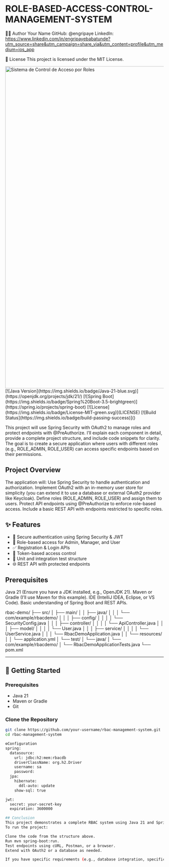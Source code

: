 # ROLE-BASED-ACCESS-CONTROL-MANAGEMENT-SYSTEM

🧑‍💻 Author
Your Name
GitHub: @engripaye
LinkedIn: https://www.linkedin.com/in/engripayebabatunde?utm_source=share&utm_campaign=share_via&utm_content=profile&utm_medium=ios_app

📄 License
This project is licensed under the MIT License.


<img width="1024" height="1024" alt="Sistema de Control de Acceso por Roles" src="https://github.com/user-attachments/assets/11277c40-7018-495c-9fac-564e4abe379d" />
[![Java Version](https://img.shields.io/badge/Java-21-blue.svg)](https://openjdk.org/projects/jdk/21/)
[![Spring Boot](https://img.shields.io/badge/Spring%20Boot-3.5-brightgreen)](https://spring.io/projects/spring-boot)
[![License](https://img.shields.io/badge/License-MIT-green.svg)](LICENSE)
[![Build Status](https://img.shields.io/badge/build-passing-success)]()

This project will use Spring Security with OAuth2 to manage roles and protect endpoints with @PreAuthorize. 
I’ll explain each component in detail, provide a complete project structure, and include code snippets for clarity. 
The goal is to create a secure application where users with different roles (e.g., ROLE_ADMIN, ROLE_USER) can access specific endpoints based on their permissions.

## Project Overview
The application will:
Use Spring Security to handle authentication and authorization.
Implement OAuth2 with an in-memory user store for simplicity (you can extend it to use a database or external OAuth2 provider like Keycloak).
Define roles (ROLE_ADMIN, ROLE_USER) and assign them to users.
Protect API endpoints using @PreAuthorize to enforce role-based access.
Include a basic REST API with endpoints restricted to specific roles.

## ✨ Features
- 🔐 Secure authentication using Spring Security & JWT
- 👤 Role-based access for Admin, Manager, and User
- ✅ Registration & Login APIs
- 📄 Token-based access control
- 🧪 Unit and integration test structure
- 🌐 REST API with protected endpoints

## Prerequisites
Java 21 (Ensure you have a JDK installed, e.g., OpenJDK 21).
Maven or Gradle (I’ll use Maven for this example).
IDE (IntelliJ IDEA, Eclipse, or VS Code).
Basic understanding of Spring Boot and REST APIs.

rbac-demo/
├── src/
│   ├── main/
│   │   ├── java/
│   │   │   └── com/example/rbacdemo/
│   │   │       ├── config/
│   │   │       │   └── SecurityConfig.java
│   │   │       ├── controller/
│   │   │       │   └── ApiController.java
│   │   │       ├── model/
│   │   │       │   └── User.java
│   │   │       ├── service/
│   │   │       │   └── UserService.java
│   │   │       └── RbacDemoApplication.java
│   │   └── resources/
│   │       └── application.yml
│   └── test/
│       └── java/
│           └── com/example/rbacdemo/
│               └── RbacDemoApplicationTests.java
└── pom.xml


---

## 🚀 Getting Started

### Prerequisites

- Java 21
- Maven or Gradle
- Git

### Clone the Repository

```bash
git clone https://github.com/your-username/rbac-management-system.git
cd rbac-management-system

⚙️Configuration
spring:
  datasource:
    url: jdbc:h2:mem:rbacdb
    driverClassName: org.h2.Driver
    username: sa
    password:
  jpa:
    hibernate:
      ddl-auto: update
    show-sql: true

jwt:
  secret: your-secret-key
  expiration: 3600000

## Conclusion
This project demonstrates a complete RBAC system using Java 21 and Spring Boot 3.5. It uses Spring Security to enforce role-based access with @PreAuthorize and supports both HTTP Basic and OAuth2 authentication. The application is extensible for production use with databases, external OAuth2 providers, and fine-grained permissions.
To run the project:

Clone the code from the structure above.
Run mvn spring-boot:run.
Test endpoints using cURL, Postman, or a browser.
Extend with OAuth2 or a database as needed.

If you have specific requirements (e.g., database integration, specific OAuth2 provider), let me know, and I can provide tailored code and explanations!
